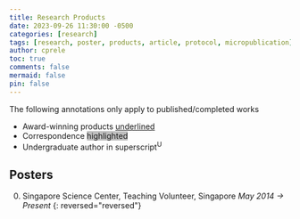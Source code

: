 ```yaml
---
title: Research Products
date: 2023-09-26 11:30:00 -0500
categories: [research]
tags: [research, poster, products, article, protocol, micropublication]     # TAG names should always be lowercase
author: cprele
toc: true
comments: false
mermaid: false
pin: false
---
```


The following annotations only apply to published/completed works
- Award-winning products <u>underlined</u>
- Correspondence <span style="background-color: #70707070">highlighted</span>
- Undergraduate author in superscript<sup>U</sup>

## Posters

0. Singapore Science Center, Teaching Volunteer, Singapore _May 2014 &rarr; Present_
{: reversed="reversed"}


